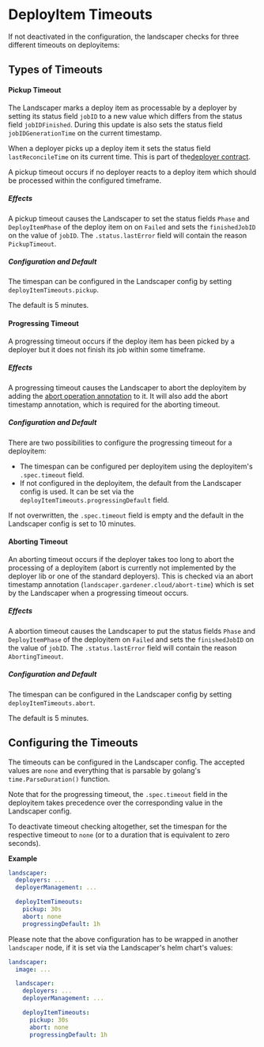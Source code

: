 # DeployItem Timeouts

If not deactivated in the configuration, the landscaper checks for three different timeouts on deployitems:

## Types of Timeouts

#### Pickup Timeout

The Landscaper marks a deploy item as processable by a deployer by setting its status field `jobID` to a new value 
which differs from the status field `jobIDFinished`. During this update is also sets the status field `jobIDGenerationTime`
on the current timestamp.

When a deployer picks up a deploy item it sets the status field `lastReconcileTime` on its current time. This is part 
of the[deployer contract](../technical/deployer_contract.md).

A pickup timeout occurs if no deployer reacts to a deploy item which should be processed within the configured timeframe.

##### Effects

A pickup timeout causes the Landscaper to set the status fields `Phase` and `DeployItemPhase` of the deploy item on 
on `Failed` and sets the `finishedJobID` on the value of `jobID`. The `.status.lastError` field 
will contain the reason `PickupTimeout`.

##### Configuration and Default

The timespan can be configured in the Landscaper config by setting `deployItemTimeouts.pickup`.

The default is 5 minutes.

#### Progressing Timeout

A progressing timeout occurs if the deploy item has been picked by a deployer but it does not finish its job within some
timeframe.

##### Effects

A progressing timeout causes the Landscaper to abort the deployitem by adding the 
[abort operation annotation](../usage/Annotations.md) to it. It will also add the abort timestamp annotation, which 
is required for the aborting timeout. 

##### Configuration and Default

There are two possibilities to configure the progressing timeout for a deployitem:
- The timespan can be configured per deployitem using the deployitem's `.spec.timeout` field.
- If not configured in the deployitem, the default from the Landscaper config is used. It can be set via 
  the `deployItemTimeouts.progressingDefault` field.

If not overwritten, the `.spec.timeout` field is empty and the default in the Landscaper config is set to 10 minutes.

#### Aborting Timeout

An aborting timeout occurs if the deployer takes too long to abort the processing of a deployitem (abort is currently 
not implemented by the deployer lib or one of the standard deployers). This is checked via an abort timestamp 
annotation (`landscaper.gardener.cloud/abort-time`) which is set by the Landscaper when a progressing timeout occurs.

##### Effects

A abortion timeout causes the Landscaper to put the status fields `Phase` and `DeployItemPhase` of the deployitem
on `Failed` and sets the `finishedJobID` on the value of `jobID`. The `.status.lastError` field will contain the reason 
`AbortingTimeout`.

##### Configuration and Default

The timespan can be configured in the Landscaper config by setting `deployItemTimeouts.abort`.

The default is 5 minutes.


## Configuring the Timeouts

The timeouts can be configured in the Landscaper config. The accepted values are `none` and everything that is parsable 
by golang's `time.ParseDuration()` function.

Note that for the progressing timeout, the `.spec.timeout` field in the deployitem takes precedence over the corresponding 
value in the Landscaper config.

To deactivate timeout checking altogether, set the timespan for the respective timeout to `none` (or to a duration that 
is equivalent to zero seconds).

**Example**
```yaml
landscaper:
  deployers: ...
  deployerManagement: ...

  deployItemTimeouts:
    pickup: 30s
    abort: none
    progressingDefault: 1h
```

Please note that the above configuration has to be wrapped in another `landscaper` node, if it is set via the Landscaper's helm chart's values:
```yaml
landscaper:
  image: ...

  landscaper:
    deployers: ...
    deployerManagement: ...

    deployItemTimeouts:
      pickup: 30s
      abort: none
      progressingDefault: 1h
```